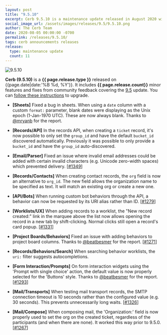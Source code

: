 ```yaml
---
layout: post
title: "9.5.10"
excerpt: Cerb 9.5.10 is a maintenance update released in August 2020 with 11 minor features and fixes from community feedback.
social_image_url: /assets/images/releases/9.5/9.5.10.png
author: The Cerb Team
date: 2020-08-05 00:00:00 -0700
permalink: /releases/9.5.10/
tags: cerb announcements releases
release:
  type: maintenance update
  count: 11
---
```


<div class="cerb-screenshot">
<img src="{{page.social_image_url}}" class="screenshot" alt="9.5.10">
</div>

**Cerb (9.5.10)** is a **{{ page.release.type }}** released on {{page.date|date:'%B %d, %Y'}}. It includes **{{ page.release.count}}** minor features and fixes from community feedback covering the [9.5](/releases/9.5/) update.  You can [follow these instructions](/docs/upgrading/) to upgrade.

* **[Sheets]** Fixed a bug in sheets. When using a `date` column with a custom `format:` parameter, blank dates were displaying as the Unix epoch (1-Jan-1970 UTC). These are now always blank. Thanks to [@mryanb](https://github.com/mryanb) for the report.

* **[Records/API]** In the records API, when creating a `ticket` record, it's now possible to only set the `group_id` and have the default `bucket_id` discovered automatically. Previously it was possible to only provide a `bucket_id` and have the `group_id` auto-discovered.

* **[Email/Parser]** Fixed an issue where invalid email addresses could be added with certain invalid characters (e.g. Unicode zero-width spaces) which prevented delivery. [[#1349](https://github.com/jstanden/cerb/issues/1349)]

* **[Records/Contacts]** When creating contact records, the `org` field is now an alternative to `org_id`. The new field allows the organization name to be specified as text. It will match an existing org or create a new one.

* **[API/Bots]** When running custom bot behaviors through the API, a behavior can now be requested by its URI alias rather than ID. [[#1279](https://github.com/jstanden/cerb/issues/1279)]

* **[Worklists/UX]** When adding records to a worklist, the "New record created:" link in the marquee above the list now allows opening the record in a new tab by shift-clicking. Normal clicks still open a record's card popup. [[#1331](https://github.com/jstanden/cerb/issues/1331)]

* **[Project Boards/Behaviors]** Fixed an issue with adding behaviors to project board columns. Thanks to [@beatbesmer](https://github.com/beatbesmer) for the report. [[#1271](https://github.com/jstanden/cerb/issues/1271)]

* **[Records/Behaviors/Search]** When searching behavior worklists, the `uri:` filter suggests autocompletions.

* **[Form Interaction/Prompts]** On form interaction widgets using the 'Prompt with single choice' action, the default value is now properly selected for the 'Buttons' style. Thanks to [@beatbesmer](https://github.com/beatbesmer) for the report. [[#1293](https://github.com/jstanden/cerb/issues/1293)]

* **[Mail/Transports]** When testing mail transport records, the SMTP connection timeout is 10 seconds rather than the configured value (e.g. 30 seconds). This prevents unnecessarily long waits. [[#1326](https://github.com/jstanden/cerb/issues/1326)]

* **[Mail/Compose]** When composing mail, the 'Organization:' field is now properly used to set the org on the created ticket, regardless of the participants (and when there are none). It worked this way prior to 9.5.0. [[#1267](https://github.com/jstanden/cerb/issues/1267)]
